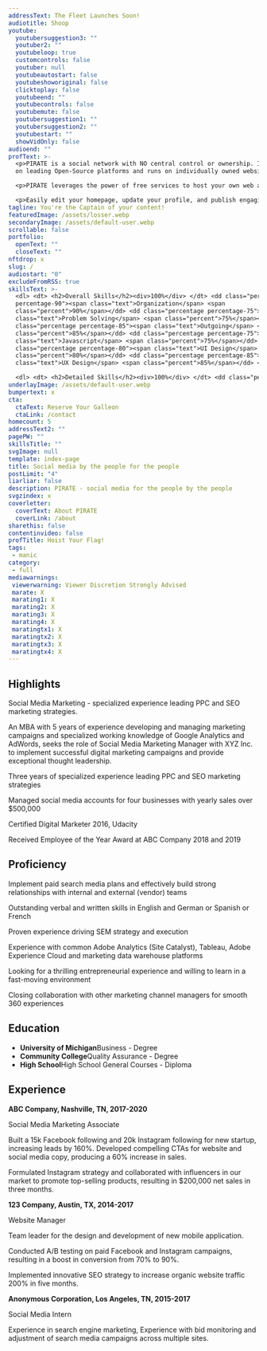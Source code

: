 ```yaml
---
addressText: The Fleet Launches Soon!
audiotitle: Shoop
youtube:
  youtubersuggestion3: ""
  youtuber2: ""
  youtubeloop: true
  customcontrols: false
  youtuber: null
  youtubeautostart: false
  youtubeshoworiginal: false
  clicktoplay: false
  youtubeend: ""
  youtubecontrols: false
  youtubemute: false
  youtubersuggestion1: ""
  youtubersuggestion2: ""
  youtubestart: ""
  showVidOnly: false
audioend: ""
profText: >-
  <p>PIRATE is a social network with NO central control or ownership. It's based
  on leading Open-Source platforms and runs on individually owned websites. </p>

  <p>PIRATE leverages the power of free services to host your own web app that you can control from any device, all for FREE! </p>

  <p>Easily edit your homepage, update your profile, and publish engaging content on your OWN website/app.</p>
tagline: You're the Captain of your content!
featuredImage: /assets/losser.webp
secondaryImage: /assets/default-user.webp
scrollable: false
portfolio:
  openText: ""
  closeText: ""
nftdrop: x
slug: /
audiostart: "0"
excludeFromRSS: true
skillsText: >-
  <dl> <dt> <h2>Overall Skills</h2><div>100%</div> </dt> <dd class="percentage
  percentage-90"><span class="text">Organization</span> <span
  class="percent">90%</span></dd> <dd class="percentage percentage-75"><span
  class="text">Problem Solving</span> <span class="percent">75%</span></dd> <dd
  class="percentage percentage-85"><span class="text">Outgoing</span> <span
  class="percent">85%</span></dd> <dd class="percentage percentage-75"><span
  class="text">Javascript</span> <span class="percent">75%</span></dd> <dd
  class="percentage percentage-80"><span class="text">UI Design</span> <span
  class="percent">80%</span></dd> <dd class="percentage percentage-85"><span
  class="text">UX Design</span> <span class="percent">85%</span></dd> </dl>

  <dl> <dt> <h2>Detailed Skills</h2><div>100%</div> </dt> <dd class="percentage percentage-90"><span class="text">Word Perfect</span> <span class="percent">90%</span></dd> <dd class="percentage percentage-85"><span class="text">MS Paint</span> <span class="percent">85%</span></dd> <dd class="percentage percentage-75"><span class="text">Photoshop</span> <span class="percent">75%</span></dd> <dd class="percentage percentage-99"><span class="text">Hacking</span> <span class="percent">99%</span></dd> </dl>
underlayImage: /assets/default-user.webp
bumpertext: x
cta:
  ctaText: Reserve Your Galleon
  ctaLink: /contact
homecount: 5
addressText2: ""
pagePW: ""
skillsTitle: ""
svgImage: null
template: index-page
title: Social media by the people for the people
postLimit: "4"
liarliar: false
description: PIRATE - social media for the people by the people
svgzindex: x
coverletter:
  coverText: About PIRATE
  coverLink: /about
sharethis: false
contentinvideo: false
profTitle: Hoist Your Flag!
tags: 
 - manic
category:
 - full
mediawarnings:
 viewerwarning: Viewer Discretion Strongly Advised
 marate: X
 marating1: X
 marating2: X
 marating3: X
 marating4: X
 maratingtx1: X
 maratingtx2: X
 maratingtx3: X
 maratingtx4: X
---
```


<div style="">


## Highlights

Social Media Marketing - specialized experience leading PPC and SEO marketing strategies.

An MBA with 5 years of experience developing and managing marketing campaigns and specialized working knowledge of Google Analytics and AdWords, seeks the role of Social Media Marketing Manager with XYZ Inc. to implement successful digital marketing campaigns and provide exceptional thought leadership.</p><p>Three years of specialized experience leading PPC and SEO marketing strategies

Managed social media accounts for four businesses with yearly sales over $500,000

Certified Digital Marketer 2016, Udacity

Received Employee of the Year Award at ABC Company 2018 and 2019

## Proficiency

Implement paid search media plans and effectively build strong relationships with internal and external (vendor) teams

Outstanding verbal and written skills in English and German or Spanish or French

Proven experience driving SEM strategy and execution

Experience with common Adobe Analytics (Site Catalyst), Tableau, Adobe Experience Cloud and marketing data warehouse platforms

Looking for a thrilling entrepreneurial experience and willing to learn in a fast-moving environment

Closing collaboration with other marketing channel managers for smooth 360 experiences
      

## Education

<ul className="edu">
    <li><strong>University of Michigan</strong>Business - Degree</li>
    <li><strong>Community College</strong>Quality Assurance - Degree</li>
    <li><strong>High School</strong>High School General Courses - Diploma</li>
    </ul>




</div>
<div>


## Experience

**ABC Company, Nashville, TN, 2017-2020**

Social Media Marketing Associate

Built a 15k Facebook following and 20k Instagram following for new startup, increasing leads by 160%.
Developed compelling CTAs for website and social media copy, producing a 60% increase in sales.

Formulated Instagram strategy and collaborated with influencers in our market to promote top-selling products, resulting in $200,000 net sales in three months.

**123 Company, Austin, TX, 2014-2017**

Website Manager

Team leader for the design and development of new mobile application.

Conducted A/B testing on paid Facebook and Instagram campaigns, resulting in a boost in conversion from 70% to 90%.

Implemented innovative SEO strategy to increase organic website traffic 200% in five months.

**Anonymous Corporation, Los Angeles, TN, 2015-2017**

Social Media Intern

Experience in search engine marketing, Experience with bid monitoring and adjustment of search media campaigns across multiple sites.


</div>
